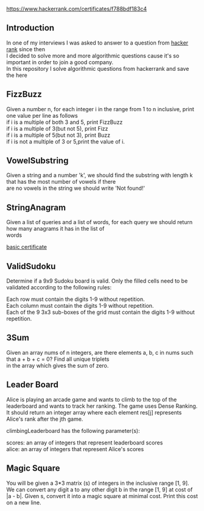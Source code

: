 https://www.hackerrank.com/certificates/f788bdf183c4
## Introduction
In one of my interviews I was asked to answer to a question from [hacker rank](https://www.hackerrank.com/) since then <br/>
I decided to solve more and more algorithmic questions cause it's so important in order to join a good company.<br/>
In this repository I solve algorithmic questions from hackerrank and save the here<Br/>

## FizzBuzz
Given a number n, for each integer i in the range from 1 to n inclusive, print one value per line as follows<br/>
if i is a multiple of both 3 and 5, print FizzBuzz<br/>
if i is a multiple of 3(but not 5), print Fizz<br/>
if i is a multiple of 5(but not 3), print Buzz<Br/>
if i is not a multiple of 3 or 5,print the value of i.

## VowelSubstring
Given a string and a number 'k', we should find the substring with length k that has the most number of vowels if there<br/>
are no vowels in the string we should write 'Not found!'

## StringAnagram
Given a list of queries and a list of words, for each query we should return how many anagrams it has in the list of<br/>
words

[basic certificate](https://www.hackerrank.com/certificates/f788bdf183c4)

## ValidSudoku
Determine if a 9x9 Sudoku board is valid. Only the filled cells need to be validated according to the following rules:<br/>

Each row must contain the digits 1-9 without repetition.<br/>
Each column must contain the digits 1-9 without repetition.<br/>
Each of the 9 3x3 sub-boxes of the grid must contain the digits 1-9 without repetition.

## 3Sum
Given an array nums of n integers, are there elements a, b, c in nums such that a + b + c = 0? Find all unique triplets<br/>
in the array which gives the sum of zero.

## Leader Board
Alice is playing an arcade game and wants to climb to the top of the leaderboard and wants to track her ranking. The game
uses Dense Ranking.<br/>
It should return an integer array where each element res[j] represents Alice's rank after the jth game.<br/>

climbingLeaderboard has the following parameter(s):<br/>

scores: an array of integers that represent leaderboard scores<br/>
alice: an array of integers that represent Alice's scores
## Magic Square
You will be given a 3*3 matrix (s) of integers in the inclusive range [1, 9]. We can convert any digit a to any other digit
 b in the range [1, 9] at cost of |a - b|. Given s, convert it into a magic square at minimal cost. Print this cost on a new line.